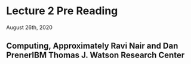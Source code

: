 # Lecture 2 Pre Reading
August 26th, 2020
## Computing, Approximately Ravi Nair and Dan PrenerIBM Thomas J. Watson Research Center